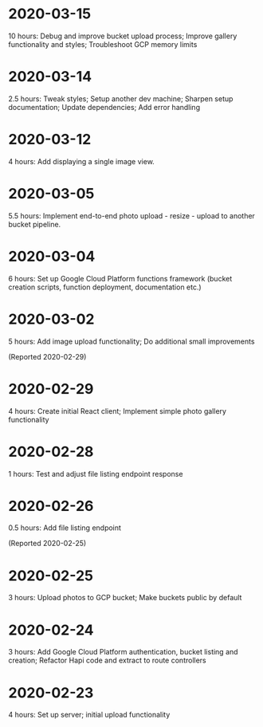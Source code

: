 # 2020-03-15

10 hours: Debug and improve bucket upload process; Improve gallery functionality and styles; Troubleshoot GCP memory limits

# 2020-03-14

2.5 hours: Tweak styles; Setup another dev machine; Sharpen setup documentation; Update dependencies; Add error handling

# 2020-03-12

4 hours: Add displaying a single image view.

# 2020-03-05

5.5 hours: Implement end-to-end photo upload - resize - upload to another bucket pipeline.

# 2020-03-04

6 hours: Set up Google Cloud Platform functions framework (bucket creation scripts, function deployment, documentation etc.)

# 2020-03-02

5 hours: Add image upload functionality; Do additional small improvements

(Reported 2020-02-29)

# 2020-02-29

4 hours: Create initial React client; Implement simple photo gallery functionality

# 2020-02-28

1 hours: Test and adjust file listing endpoint response

# 2020-02-26

0.5 hours: Add file listing endpoint

(Reported 2020-02-25)

# 2020-02-25

3 hours: Upload photos to GCP bucket; Make buckets public by default

# 2020-02-24

3 hours: Add Google Cloud Platform authentication, bucket listing and creation; Refactor Hapi code and extract to route controllers

# 2020-02-23

4 hours: Set up server; initial upload functionality
